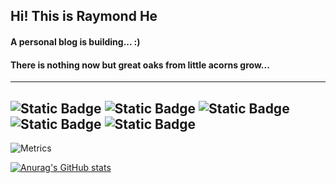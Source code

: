 ## Hi! This is Raymond He  
#### A personal blog is building... :)  
#### There is nothing now but great oaks from little acorns grow...  
-------
![Static Badge](https://img.shields.io/badge/C%2B%2B-4A00E0)
![Static Badge](https://img.shields.io/badge/Python-4A00E0)
![Static Badge](https://img.shields.io/badge/C%23-4A00E0)
![Static Badge](https://img.shields.io/badge/Java%2FKotlin-4A00E0)
![Static Badge](https://img.shields.io/badge/VHDL-4A00E0)
-------
![Metrics](https://metrics.lecoq.io/SuikaEd?template=classic&base.community=0&base.repositories=0&base.metadata=0&isocalendar=1&base=header%2C%20activity%2C%20community%2C%20repositories%2C%20metadata&base.indepth=false&base.hireable=false&base.skip=false&isocalendar=false&isocalendar.duration=half-year&config.timezone=Asia%2FShanghai)

[![Anurag's GitHub stats](https://github-readme-stats.vercel.app/api?username=SuikaEd&count_private=true&theme=bear)](https://github.com/SuikaEd/github-readme-stats)
<!--
**SuikaEd/SuikaEd** is a ✨ _special_ ✨ repository because its `README.md` (this file) appears on your GitHub profile.

Here are some ideas to get you started:

- 🔭 I’m currently working on ...
- 🌱 I’m currently learning ...
- 👯 I’m looking to collaborate on ...
- 🤔 I’m looking for help with ...
- 💬 Ask me about ...
- 📫 How to reach me: ...
- 😄 Pronouns: ...
- ⚡ Fun fact: ...
-->
